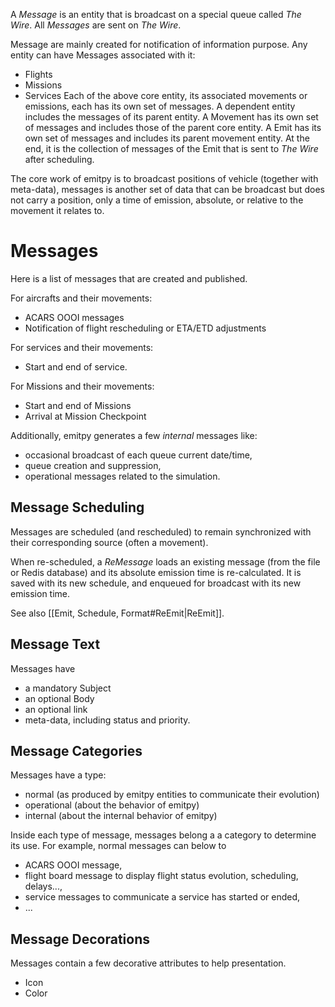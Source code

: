 
A *Message* is an entity that is broadcast on a special queue called *The Wire*. All *Messages* are sent on *The Wire*.

Message are mainly created for notification of information purpose. Any entity can have Messages associated with it:
- Flights
- Missions
- Services
Each of the above core entity, its associated movements or emissions, each has its own set of messages. A dependent entity includes the messages of its parent entity. A Movement has its own set of messages and includes those of the parent core entity. A Emit has its own set of messages and includes its parent movement entity. At the end, it is the collection of messages of the Emit that is sent to *The Wire* after scheduling.

The core work of emitpy is to broadcast positions of vehicle (together with meta-data), messages is another set of data that can be broadcast but does not carry a position, only a time of emission, absolute, or relative to the movement it relates to.

# Messages
Here is a list of messages that are created and published.

For aircrafts and their movements:
- ACARS OOOI messages
- Notification of flight rescheduling or ETA/ETD adjustments

For services and their movements:
- Start and end of service.

For Missions and their movements:
- Start and end of Missions
- Arrival at Mission Checkpoint

Additionally, emitpy generates a few *internal* messages like:
- occasional broadcast of each queue current date/time,
- queue creation and suppression,
- operational messages related to the simulation.


## Message Scheduling

Messages are scheduled (and rescheduled) to remain synchronized with their corresponding source (often a movement).

When re-scheduled, a *ReMessage* loads an existing message (from the file or Redis database) and its absolute emission time is re-calculated. It is saved with its new schedule, and enqueued for broadcast with its new emission time.

See also [[Emit, Schedule, Format#ReEmit|ReEmit]].


## Message Text
Messages have
- a mandatory Subject
- an optional Body
- an optional link
- meta-data, including status and priority.


## Message Categories
Messages have a type:
- normal (as produced by emitpy entities to communicate their evolution)
- operational (about the behavior of emitpy)
- internal (about the internal behavior of emitpy)

Inside each type of message, messages belong a a category to determine its use. For example, normal messages can below to
- ACARS OOOI message,
- flight board message to display flight status evolution, scheduling, delays...,
- service messages to communicate a service has started or ended,
- ...

## Message Decorations

Messages contain a few decorative attributes to help presentation.
- Icon
- Color
